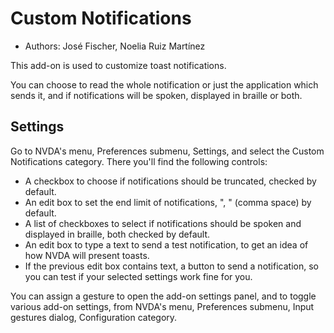 # Custom Notifications #
*	Authors: José Fischer, Noelia Ruiz Martínez

This add-on is used to customize toast notifications.

You can choose to read the whole notification or just the application which sends it, and if notifications will be spoken, displayed in braille or both.

## Settings ##

Go to NVDA's menu, Preferences submenu, Settings, and select the Custom Notifications category. There you'll find the following controls:

* A checkbox to choose if notifications should be truncated, checked by default.
* An edit box to set the end limit of notifications, ", " (comma space) by default.
* A list of checkboxes to select if notifications should be spoken and displayed in braille, both checked by default.
* An edit box to type a text to send a test notification, to get an idea of how NVDA will present toasts.
* If the previous edit box contains text, a button to send a notification, so you can test if your selected  settings work fine for you.

You can assign a gesture to open the add-on settings panel, and to toggle various add-on settings, from NVDA's menu, Preferences submenu, Input gestures dialog, Configuration category.
